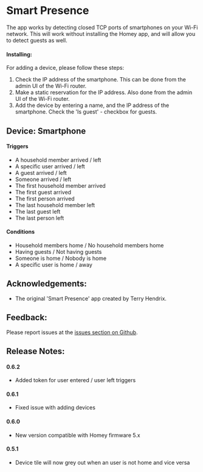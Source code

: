 # Smart Presence

The app works by detecting closed TCP ports of smartphones on your Wi-Fi network. This will work without installing the Homey app, and will allow you to detect guests as well.


#### Installing:

For adding a device, please follow these steps:

1. Check the IP address of the smartphone. This can be done from the admin UI of the Wi-Fi router.
2. Make a static reservation for the IP address.  Also done from the admin UI of the Wi-Fi router.
3. Add the device by entering a name, and the IP address of the smartphone.  Check the 'Is guest' - checkbox for guests.


## Device: Smartphone

#### Triggers

- A household member arrived / left
- A specific user arrived / left
- A guest arrived / left
- Someone arrived / left
- The first household member arrived
- The first guest arrived
- The first person arrived
- The last household member left
- The last guest left
- The last person left

#### Conditions

- Household members home / No household members home
- Having guests / Not having guests
- Someone is home / Nobody is home
- A specific user is home / away


## Acknowledgements:

- The original 'Smart Presence' app created by Terry Hendrix.

## Feedback:

Please report issues at the [issues section on Github](https://github.com/balmli/homey-smartpresence/issues).

## Release Notes:

#### 0.6.2

- Added token for user entered / user left triggers

#### 0.6.1

- Fixed issue with adding devices

#### 0.6.0

- New version compatible with Homey firmware 5.x

#### 0.5.1

- Device tile will now grey out when an user is not home and vice versa
